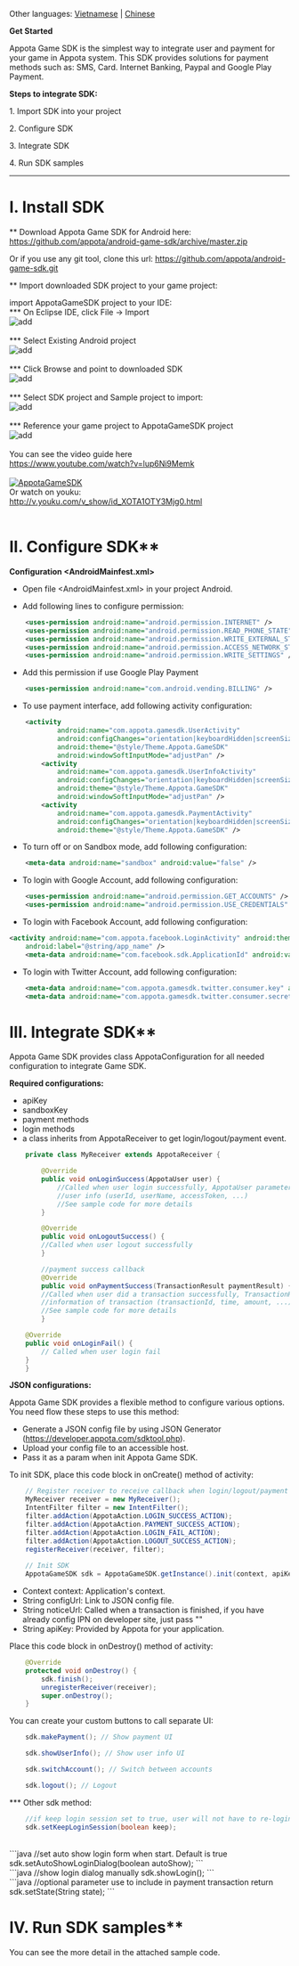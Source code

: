 Other languages: [Vietnamese](README.md) | [Chinese](README_CN.md)

**Get Started**

Appota Game SDK is the simplest way to integrate user and payment for
your game in Appota system. This SDK provides solutions for payment
methods such as: SMS, Card. Internet Banking, Paypal and Google Play
Payment.

**Steps to integrate SDK:**

​1. Import SDK into your project

​2. Configure SDK

​3. Integrate SDK

​4. Run SDK samples

<hr/>

# I. Install SDK

** Download Appota Game SDK for Android here: 
https://github.com/appota/android-game-sdk/archive/master.zip

Or if you use any git tool, clone this url: https://github.com/appota/android-game-sdk.git

** Import downloaded SDK project to your game project:

import AppotaGameSDK project to your IDE:
<br/>
*** On Eclipse IDE, click File -> Import
<br/>
![add](https://github.com/appota/android-game-sdk/blob/master/docs/images/1.png)
<br/>
<br/>
*** Select Existing Android project
<br/>
![add](https://github.com/appota/android-game-sdk/blob/master/docs/images/2.png)
<br/>
<br/>
*** Click Browse and point to downloaded SDK
<br/>
![add](https://github.com/appota/android-game-sdk/blob/master/docs/images/3.png)
<br/>
<br/>
*** Select SDK project and Sample project to import:
<br/>
![add](https://github.com/appota/android-game-sdk/blob/master/docs/images/5.png)
<br/>
<br/>
*** Reference your game project to AppotaGameSDK project
<br/>
![add](https://github.com/appota/android-game-sdk/blob/master/docs/images/6.png)
<br/>
<br/>
You can see the video guide here
<br/>
https://www.youtube.com/watch?v=lup6Ni9Memk
<br/><br/>
[![AppotaGameSDK](http://img.youtube.com/vi/lup6Ni9Memk/0.jpg)](https://www.youtube.com/watch?v=lup6Ni9Memk)
<br/>
Or watch on youku:
<br/>
http://v.youku.com/v_show/id_XOTA1OTY3Mjg0.html
<br/><br/>
# II. Configure SDK**

**Configuration \<AndroidMainfest.xml\>**

- Open file \<AndroidMainfest.xml\> in your project Android.

- Add following lines to configure permission:

``` xml
    <uses-permission android:name="android.permission.INTERNET" />
    <uses-permission android:name="android.permission.READ_PHONE_STATE" />
    <uses-permission android:name="android.permission.WRITE_EXTERNAL_STORAGE" />
    <uses-permission android:name="android.permission.ACCESS_NETWORK_STATE" />
    <uses-permission android:name="android.permission.WRITE_SETTINGS" />
```

- Add this permission if use Google Play Payment

``` xml
    <uses-permission android:name="com.android.vending.BILLING" />
```

- To use payment interface, add following activity configuration:

``` xml
    <activity
            android:name="com.appota.gamesdk.UserActivity"
            android:configChanges="orientation|keyboardHidden|screenSize"
            android:theme="@style/Theme.Appota.GameSDK"
            android:windowSoftInputMode="adjustPan" />
        <activity
            android:name="com.appota.gamesdk.UserInfoActivity"
            android:configChanges="orientation|keyboardHidden|screenSize"
            android:theme="@style/Theme.Appota.GameSDK"
            android:windowSoftInputMode="adjustPan" />
        <activity
            android:name="com.appota.gamesdk.PaymentActivity"
            android:configChanges="orientation|keyboardHidden|screenSize"
            android:theme="@style/Theme.Appota.GameSDK" />
```

- To turn off or on Sandbox mode, add following configuration:

``` xml
    <meta-data android:name="sandbox" android:value="false" />
```

- To login with Google Account, add following configuration:

``` xml
    <uses-permission android:name="android.permission.GET_ACCOUNTS" />
    <uses-permission android:name="android.permission.USE_CREDENTIALS" />
```

- To login with Facebook Account, add following configuration:
 
``` xml
<activity android:name="com.appota.facebook.LoginActivity" android:theme="@android:style/Theme.Translucent.NoTitleBar"
    android:label="@string/app_name" />
    <meta-data android:name="com.facebook.sdk.ApplicationId" android:value="YOUR_FACEBOOK_APP_ID" />
```

- To login with Twitter Account, add following configuration:

``` xml
    <meta-data android:name="com.appota.gamesdk.twitter.consumer.key" android:value="YOUR_CONSUMER_KEY" />
    <meta-data android:name="com.appota.gamesdk.twitter.consumer.secret" android:value="YOUR_SECRET_KEY" />
```

# III. Integrate SDK**

Appota Game SDK provides class AppotaConfiguration for all needed configuration to integrate Game SDK.

**Required configurations:**

 - apiKey
 - sandboxKey
 - payment methods
 - login methods
 - a class inherits from AppotaReceiver to get login/logout/payment event.

``` java
    private class MyReceiver extends AppotaReceiver {

        @Override
        public void onLoginSuccess(AppotaUser user) {
            //Called when user login successfully, AppotaUser parameter contains basic 
            //user info (userId, userName, accessToken, ...)
            //See sample code for more details
        }

        @Override
        public void onLogoutSuccess() {
		//Called when user logout successfully
        }

        //payment success callback
        @Override
        public void onPaymentSuccess(TransactionResult paymentResult) {
		//Called when user did a transaction successfully, TransactionResult parameter contains basic 
		//information of transaction (transactionId, time, amount, ...)
		//See sample code for more details
        }

	@Override
	public void onLoginFail() {
	    // Called when user login fail
	}
    } 
``` 

**JSON configurations:**

Appota Game SDK provides a flexible method to configure various options. You need flow these steps to use this method:

 - Generate a JSON config file by using JSON Generator (https://developer.appota.com/sdktool.php).
 - Upload your config file to an accessible host.
 - Pass it as a param when init Appota Game SDK.


To init SDK, place this code block in onCreate() method of activity:


``` java
    // Register receiver to receive callback when login/logout/payment success
    MyReceiver receiver = new MyReceiver();
    IntentFilter filter = new IntentFilter();
    filter.addAction(AppotaAction.LOGIN_SUCCESS_ACTION);
	filter.addAction(AppotaAction.PAYMENT_SUCCESS_ACTION);
	filter.addAction(AppotaAction.LOGIN_FAIL_ACTION);
	filter.addAction(AppotaAction.LOGOUT_SUCCESS_ACTION);
    registerReceiver(receiver, filter);
    
    // Init SDK
    AppotaGameSDK sdk = AppotaGameSDK.getInstance().init(context, apiKey, noticeUrl, configUrl);
```

- Context context: Application's context.
- String configUrl: Link to JSON config file.
- String noticeUrl: Called when a transaction is finished, if you have already config IPN on developer site, just pass ""
- String apiKey: Provided by Appota for your application.
 
Place this code block in onDestroy() method of activity:
```java
    @Override
    protected void onDestroy() {
        sdk.finish();
        unregisterReceiver(receiver);
        super.onDestroy();
    }
```

You can create your custom buttons to call separate UI:

``` java
    sdk.makePayment(); // Show payment UI
```
``` java
    sdk.showUserInfo(); // Show user info UI
```
``` java
    sdk.switchAccount(); // Switch between accounts
```
``` java
    sdk.logout(); // Logout
```

*** Other sdk method:
```java
	//if keep login session set to true, user will not have to re-login next time. Default is true
	sdk.setKeepLoginSession(boolean keep);
```
<br/>
```java
	//set auto show login form when start. Default is true
	sdk.setAutoShowLoginDialog(boolean autoShow);
```
<br/>
```java
	//show login dialog manually
	sdk.showLogin();
```
<br/>
```java
	//optional parameter use to include in payment transaction return
	sdk.setState(String state);
```

# IV. Run SDK samples**

You can see the more detail in the attached sample code.
